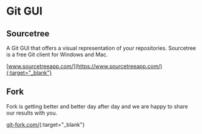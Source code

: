 # Git GUI 

## Sourcetree

A Git GUI that offers a visual representation of your repositories. Sourcetree is a free Git client for Windows and Mac.

[www.sourcetreeapp.com/](https://www.sourcetreeapp.com/){:target="_blank"}

## Fork

Fork is getting better and better day after day and we are happy to share our results with you.

[git-fork.com/](https://git-fork.com/){:target="_blank"}
